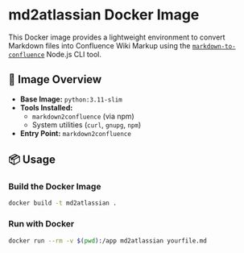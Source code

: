 # md2atlassian Docker Image

This Docker image provides a lightweight environment to convert Markdown files into Confluence Wiki Markup using the [`markdown-to-confluence`](https://github.com/garyyeap/markdown2confluence) Node.js CLI tool.

## 🐳 Image Overview

- **Base Image:** `python:3.11-slim`
- **Tools Installed:**
  - `markdown2confluence` (via npm)
  - System utilities (`curl`, `gnupg`, `npm`)
- **Entry Point:** `markdown2confluence`

## 📦 Usage

### Build the Docker Image

```bash
docker build -t md2atlassian .
```

### Run with Docker

```bash
docker run --rm -v $(pwd):/app md2atlassian yourfile.md
